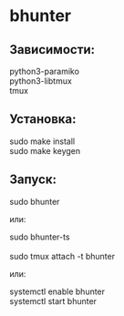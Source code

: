 # bhunter
## Зависимости:
python3-paramiko <br/>
python3-libtmux <br/>
tmux <br/>
## Установка:
sudo make install <br/>
sudo make keygen <br/>
## Запуск:
sudo bhunter <br/>

  или: <br/>

sudo bhunter-ts <br/>  
sudo tmux attach -t bhunter <br/>

или: <br/>

systemctl enable bhunter <br/>
systemctl start bhunter <br/>

